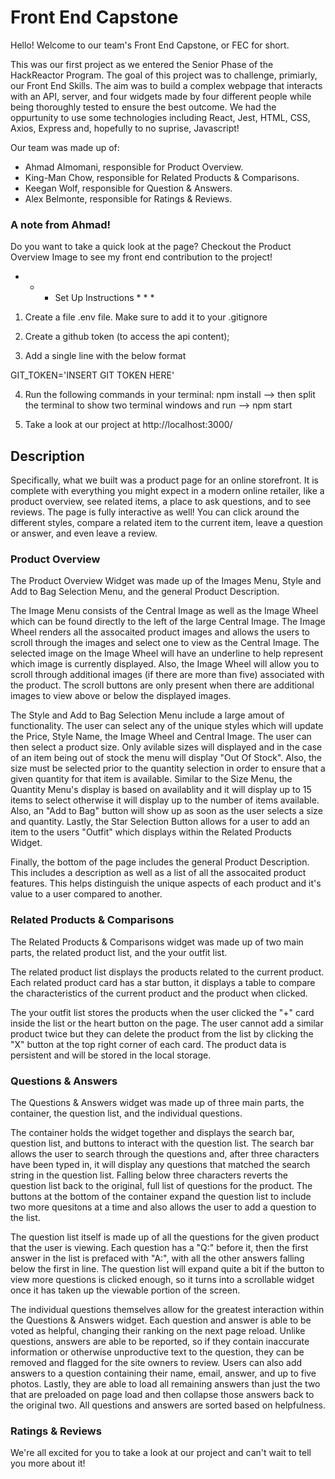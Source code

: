 # Front End Capstone

Hello! Welcome to our team's Front End Capstone, or FEC for short.

This was our first project as we entered the Senior Phase of the HackReactor Program. The goal of this project was to challenge, primiarly, our Front End Skills. The aim was to build a complex webpage that interacts with an API, server, and four widgets made by four different people while being thoroughly tested to ensure the best outcome. We had the oppurtunity to use some technologies including React, Jest, HTML, CSS, Axios, Express and, hopefully to no suprise, Javascript!

Our team was made up of:
* Ahmad Almomani, responsible for Product Overview.
* King-Man Chow, responsible for Related Products & Comparisons.
* Keegan Wolf, responsible for Question & Answers.
* Alex Belmonte, responsible for Ratings & Reviews.


### A note from Ahmad!

Do you want to take a quick look at the page? Checkout the Product Overview Image to see my front end contribution to the project!

* * * Set Up Instructions * * *

1. Create a file .env file. Make sure to add it to your .gitignore

2. Create a github token (to access the api content);

3. Add a single line with the below format

GIT_TOKEN='INSERT GIT TOKEN HERE'

4. Run the following commands in your terminal: npm install --> then split the terminal to show two terminal windows and run --> npm start

5. Take a look at our project at http://localhost:3000/

## Description

Specifically, what we built was a product page for an online storefront. It is complete with everything you might expect in a modern online retailer, like a product overview, see related items, a place to ask questions, and to see reviews. The page is fully interactive as well! You can click around the different styles, compare a related item to the current item, leave a question or answer, and even leave a review.

### Product Overview

The Product Overview Widget was made up of the Images Menu, Style and Add to Bag Selection Menu, and the general Product Description.

The Image Menu consists of the Central Image as well as the Image Wheel which can be found directly to the left of the large Central Image. The Image Wheel renders all the assocaited product images and allows the users to scroll through the images and select one to view as the Central Image. The selected image on the Image Wheel will have an underline to help represent which image is currently displayed. Also, the Image Wheel will allow you to scroll through additional images (if there are more than five) associated with the product. The scroll buttons are only present when there are additional images to view above or below the displayed images.

The Style and Add to Bag Selection Menu include a large amout of functionality. The user can select any of the unique styles which will update the Price, Style Name, the Image Wheel and Central Image. The user can then select a product size. Only avilable sizes will displayed and in the case of an item being out of stock the menu will display "Out Of Stock". Also, the size must be selected prior to the quantity selection in order to ensure that a given quantity for that item is available. Similar to the Size Menu, the Quantity Menu's display is based on availablity and it will display up to 15 items to select otherwise it will display up to the number of items available. Also, an "Add to Bag" button will show up as soon as the user selects a size and quantity. Lastly, the Star Selection Button allows for a user to add an item to the users "Outfit" which displays within the Related Products Widget.

Finally, the bottom of the page includes the general Product Description. This includes a description as well as a list of all the assocaited product features. This helps distinguish the unique aspects of each product and it's value to a user compared to another.

### Related Products & Comparisons

The Related Products & Comparisons widget was made up of two main parts, the related product list, and the your outfit list.

The related product list displays the products related to the current product. Each related product card has a star button, it displays a table to compare the characteristics of the current product and the product when clicked.

The your outfit list stores the products when the user clicked the "+" card inside the list or the heart button on the page. The user cannot add a similar product twice but they can delete the product from the list by clicking the "X" button at the top right corner of each card. The product data is persistent and will be stored in the local storage.

### Questions & Answers

The Questions & Answers widget was made up of three main parts, the container, the question list, and the individual questions.

The container holds the widget together and displays the search bar, question list, and buttons to interact with the question list. The search bar allows the user to search through the questions and, after three characters have been typed in, it will display any questions that matched the search string in the question list. Falling below three characters reverts the question list back to the original, full list of questions for the product. The buttons at the bottom of the container expand the question list to include two more quesitons at a time and also allows the user to add a question to the list.

The question list itself is made up of all the questions for the given product that the user is viewing. Each question has a "Q:" before it, then the first answer in the list is prefaced with "A:", with all the other answers falling below the first in line. The question list will expand quite a bit if the button to view more questions is clicked enough, so it turns into a scrollable widget once it has taken up the viewable portion of the screen.

The individual questions themselves allow for the greatest interaction within the Questions & Answers widget. Each question and answer is able to be voted as helpful, changing their ranking on the next page reload. Unlike questions, answers are able to be reported, so if they contain inaccurate information or otherwise unproductive text to the question, they can be removed and flagged for the site owners to review. Users can also add answers to a question containing their name, email, answer, and up to five photos. Lastly, they are able to load all remaining answers than just the two that are preloaded on page load and then collapse those answers back to the original two. All questions and answers are sorted based on helpfulness.

### Ratings & Reviews

We're all excited for you to take a look at our project and can't wait to tell you more about it!
